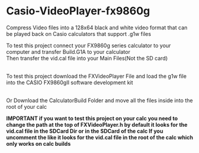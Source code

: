# Casio-VideoPlayer-fx9860g
Compress Video files into a 128x64 black and white video format that can be played back on Casio calculators that support .g1w files 

To test this project connect your FX9860g series calculator to your computer and transfer Build.G1A to your calculator<br>
Then transfer the vid.cal file into your Main Files(Not the SD card)

<br>To test this project download the FXVideoPlayer File and load the g1w file into the CASIO FX9860gII software development kit

<br>Or Download the CalculatorBuild Folder and move all the files inside into the root of your calc


<b>IMPORTANT<b>
if you want to test this project on your calc you need to change the path at the top of FXVideoPlayer.h
by default it looks for the vid.cal file in the SDCard Dir or in the SDCard of the calc
If you uncomment the like it looks for the vid.cal file in the root of the calc which only works on calc builds

